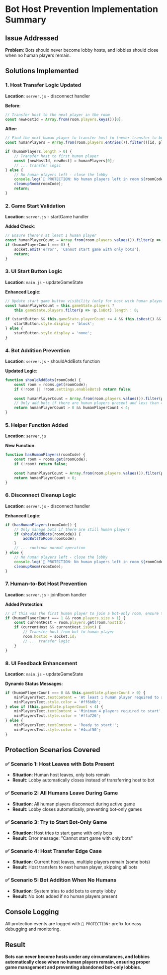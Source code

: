 # Bot Host Prevention Implementation Summary

## Issue Addressed
**Problem**: Bots should never become lobby hosts, and lobbies should close when no human players remain.

## Solutions Implemented

### 1. Host Transfer Logic Updated
**Location**: `server.js` - disconnect handler

**Before**: 
```javascript
// Transfer host to the next player in the room
const newHostId = Array.from(room.players.keys())[0];
```

**After**:
```javascript
// Find the next human player to transfer host to (never transfer to bots)
const humanPlayers = Array.from(room.players.entries()).filter(([id, player]) => !player.isBot);

if (humanPlayers.length > 0) {
    // Transfer host to first human player
    const [newHostId, newHost] = humanPlayers[0];
    // ... transfer logic
} else {
    // No human players left - close the lobby
    console.log(`🤖 PROTECTION: No human players left in room ${roomCode} - closing lobby to prevent bot host`);
    cleanupRoom(roomCode);
    return;
}
```

### 2. Game Start Validation
**Location**: `server.js` - startGame handler

**Added Check**:
```javascript
// Ensure there's at least 1 human player
const humanPlayerCount = Array.from(room.players.values()).filter(p => !p.isBot).length;
if (humanPlayerCount === 0) {
    socket.emit('error', 'Cannot start game with only bots');
    return;
}
```

### 3. UI Start Button Logic
**Location**: `main.js` - updateGameState

**Enhanced Logic**:
```javascript
// Update start game button visibility (only for host with human players)
const humanPlayerCount = this.gameState.players ? 
    this.gameState.players.filter(p => !p.isBot).length : 0;

if (startButton && this.gameState.playerCount >= 4 && this.isHost() && humanPlayerCount > 0) {
    startButton.style.display = 'block';
} else {
    startButton.style.display = 'none';
}
```

### 4. Bot Addition Prevention
**Location**: `server.js` - shouldAddBots function

**Updated Logic**:
```javascript
function shouldAddBots(roomCode) {
    const room = rooms.get(roomCode);
    if (!room || !room.settings.enableBots) return false;
    
    const humanPlayerCount = Array.from(room.players.values()).filter(p => !p.isBot).length;
    // Only add bots if there are human players present and less than 4 total needed
    return humanPlayerCount > 0 && humanPlayerCount < 4;
}
```

### 5. Helper Function Added
**Location**: `server.js`

**New Function**:
```javascript
function hasHumanPlayers(roomCode) {
    const room = rooms.get(roomCode);
    if (!room) return false;
    
    const humanPlayerCount = Array.from(room.players.values()).filter(p => !p.isBot).length;
    return humanPlayerCount > 0;
}
```

### 6. Disconnect Cleanup Logic
**Location**: `server.js` - disconnect handler

**Enhanced Logic**:
```javascript
if (hasHumanPlayers(roomCode)) {
    // Only manage bots if there are still human players
    if (shouldAddBots(roomCode)) {
        addBotsToRoom(roomCode);
    }
    // ... continue normal operation
} else {
    // No human players left - close the lobby
    console.log(`🤖 PROTECTION: No human players left in room ${roomCode} after disconnect - closing lobby to prevent bot host`);
    cleanupRoom(roomCode);
}
```

### 7. Human-to-Bot Host Prevention
**Location**: `server.js` - joinRoom handler

**Added Protection**:
```javascript
// If this was the first human player to join a bot-only room, ensure they become host
if (humanPlayerCount === 1 && room.players.size > 1) {
    const currentHost = room.players.get(room.hostId);
    if (currentHost && currentHost.isBot) {
        // Transfer host from bot to human player
        room.hostId = socket.id;
        // ... transfer logic
    }
}
```

### 8. UI Feedback Enhancement
**Location**: `main.js` - updateGameState

**Dynamic Status Messages**:
```javascript
if (humanPlayerCount === 0 && this.gameState.playerCount > 0) {
    minPlayersText.textContent = 'At least 1 human player required to start';
    minPlayersText.style.color = '#ff6b6b';
} else if (this.gameState.playerCount < 4) {
    minPlayersText.textContent = 'Minimum 4 players required to start';
    minPlayersText.style.color = '#ffa726';
} else {
    minPlayersText.textContent = 'Ready to start!';
    minPlayersText.style.color = '#4caf50';
}
```

## Protection Scenarios Covered

### ✅ Scenario 1: Host Leaves with Bots Present
- **Situation**: Human host leaves, only bots remain
- **Result**: Lobby automatically closes instead of transferring host to bot

### ✅ Scenario 2: All Humans Leave During Game
- **Situation**: All human players disconnect during active game
- **Result**: Lobby closes automatically, preventing bot-only games

### ✅ Scenario 3: Try to Start Bot-Only Game
- **Situation**: Host tries to start game with only bots
- **Result**: Error message: "Cannot start game with only bots"

### ✅ Scenario 4: Host Transfer Edge Case
- **Situation**: Current host leaves, multiple players remain (some bots)
- **Result**: Host transfers to next human player, skipping all bots

### ✅ Scenario 5: Bot Addition When No Humans
- **Situation**: System tries to add bots to empty lobby
- **Result**: No bots added if no human players present

## Console Logging
All protection events are logged with `🤖 PROTECTION:` prefix for easy debugging and monitoring.

## Result
**Bots can never become hosts under any circumstances, and lobbies automatically close when no human players remain, ensuring proper game management and preventing abandoned bot-only lobbies.** 